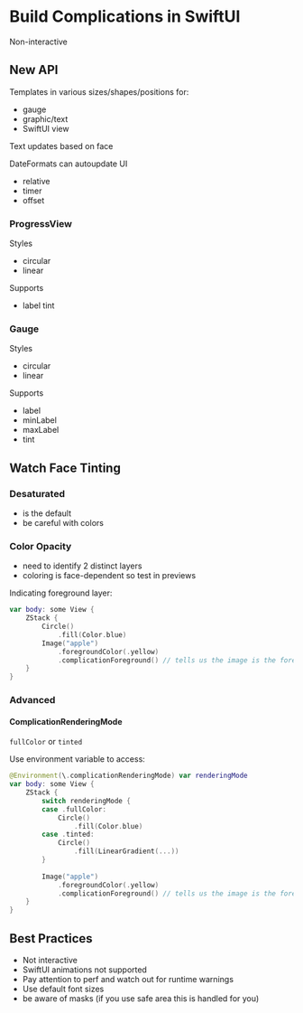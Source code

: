 # Build Complications in SwiftUI

Non-interactive

## New API

Templates in various sizes/shapes/positions for:
- gauge
- graphic/text
- SwiftUI view

Text updates based on face

DateFormats can autoupdate UI
- relative
- timer
- offset

### ProgressView

Styles
- circular
- linear

Supports
- label tint

### Gauge

Styles
- circular
- linear

Supports
- label
- minLabel
- maxLabel
- tint

## Watch Face Tinting

### Desaturated 
- is the default
- be careful with colors

### Color Opacity
- need to identify 2 distinct layers
- coloring is face-dependent so test in previews

Indicating foreground layer:
```swift
var body: some View {
    ZStack {
        Circle()
            .fill(Color.blue)
        Image("apple")
            .foregroundColor(.yellow)
            .complicationForeground() // tells us the image is the foreground
    }
}
```

### Advanced


#### ComplicationRenderingMode

`fullColor` or `tinted`

Use environment variable to access:

```swift
@Environment(\.complicationRenderingMode) var renderingMode
var body: some View {
    ZStack {
        switch renderingMode {
        case .fullColor:
            Circle()
                .fill(Color.blue)
        case .tinted:
            Circle()
                .fill(LinearGradient(...))
        }
        
        Image("apple")
            .foregroundColor(.yellow)
            .complicationForeground() // tells us the image is the foreground
    }
}
```

## Best Practices

- Not interactive
- SwiftUI animations not supported
- Pay attention to perf and watch out for runtime warnings
- Use default font sizes
- be aware of masks (if you use safe area this is handled for you)
